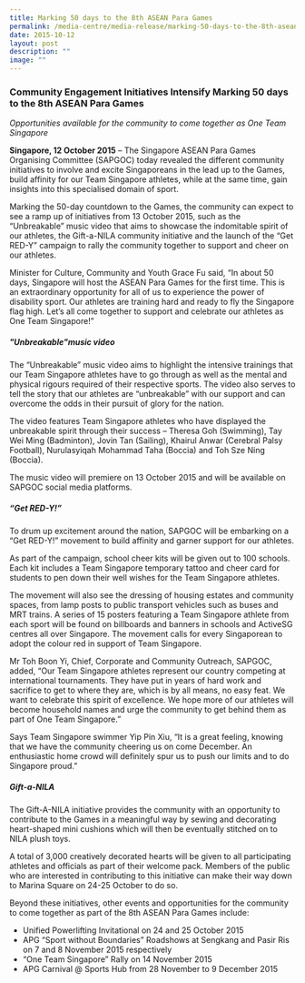 ```yaml
---
title: Marking 50 days to the 8th ASEAN Para Games
permalink: /media-centre/media-release/marking-50-days-to-the-8th-asean-para-games/
date: 2015-10-12
layout: post
description: ""
image: ""
---
```

### **Community Engagement Initiatives Intensify Marking 50 days to the 8th ASEAN Para Games**
_Opportunities available for the community to come together as One Team Singapore_  
  
**Singapore, 12 October 2015** – The Singapore ASEAN Para Games Organising Committee (SAPGOC) today revealed the different community initiatives to involve and excite Singaporeans in the lead up to the Games, build affinity for our Team Singapore athletes, while at the same time, gain insights into this specialised domain of sport.  
  
Marking the 50-day countdown to the Games, the community can expect to see a ramp up of initiatives from 13 October 2015, such as the “Unbreakable” music video that aims to showcase the indomitable spirit of our athletes, the Gift-a-NILA community initiative and the launch of the “Get RED-Y” campaign to rally the community together to support and cheer on our athletes.  

Minister for Culture, Community and Youth Grace Fu said, “In about 50 days, Singapore will host the ASEAN Para Games for the first time. This is an extraordinary opportunity for all of us to experience the power of disability sport. Our athletes are training hard and ready to fly the Singapore flag high. Let’s all come together to support and celebrate our athletes as One Team Singapore!”

##### **"Unbreakable"music video**  
  
The “Unbreakable” music video aims to highlight the intensive trainings that our Team Singapore athletes have to go through as well as the mental and physical rigours required of their respective sports. The video also serves to tell the story that our athletes are “unbreakable” with our support and can overcome the odds in their pursuit of glory for the nation.  
  
The video features Team Singapore athletes who have displayed the unbreakable spirit through their success – Theresa Goh (Swimming), Tay Wei Ming (Badminton), Jovin Tan (Sailing), Khairul Anwar (Cerebral Palsy Football), Nurulasyiqah Mohammad Taha (Boccia) and Toh Sze Ning (Boccia).  
  
The music video will premiere on 13 October 2015 and will be available on SAPGOC social media platforms.  
  
##### **“Get RED-Y!”**  
  
To drum up excitement around the nation, SAPGOC will be embarking on a “Get RED-Y!” movement to build affinity and garner support for our athletes. 

As part of the campaign, school cheer kits will be given out to 100 schools. Each kit includes a Team Singapore temporary tattoo and cheer card for students to pen down their well wishes for the Team Singapore athletes.

The movement will also see the dressing of housing estates and community spaces, from lamp posts to public transport vehicles such as buses and MRT trains. A series of 15 posters featuring a Team Singapore athlete from each sport will be found on billboards and banners in schools and ActiveSG centres all over Singapore. The movement calls for every Singaporean to adopt the colour red in support of Team Singapore.

Mr Toh Boon Yi, Chief, Corporate and Community Outreach, SAPGOC, added, “Our Team Singapore athletes represent our country competing at international tournaments. They have put in years of hard work and sacrifice to get to where they are, which is by all means, no easy feat. We want to celebrate this spirit of excellence. We hope more of our athletes will become household names and urge the community to get behind them as part of One Team Singapore.”  
  
Says Team Singapore swimmer Yip Pin Xiu, “It is a great feeling, knowing that we have the community cheering us on come December. An enthusiastic home crowd will definitely spur us to push our limits and to do Singapore proud.”  
  
##### **Gift-a-NILA**

The Gift-A-NILA initiative provides the community with an opportunity to contribute to the Games in a meaningful way by sewing and decorating heart-shaped mini cushions which will then be eventually stitched on to NILA plush toys.

A total of 3,000 creatively decorated hearts will be given to all participating athletes and officials as part of their welcome pack. Members of the public who are interested in contributing to this initiative can make their way down to Marina Square on 24-25 October to do so.  
  
Beyond these initiatives, other events and opportunities for the community to come together as part of the 8th ASEAN Para Games include:  

* Unified Powerlifting Invitational on 24 and 25 October 2015
* APG “Sport without Boundaries” Roadshows at Sengkang and Pasir Ris on 7 and 8 November 2015 respectively
* “One Team Singapore” Rally on 14 November 2015
* APG Carnival @ Sports Hub from 28 November to 9 December 2015